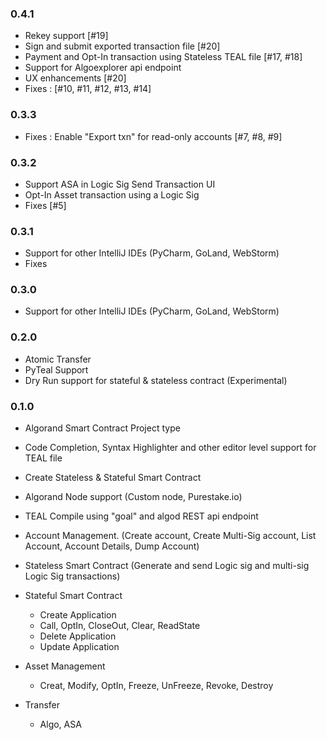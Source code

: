 ### 0.4.1
  - Rekey support [#19]
  - Sign and submit exported transaction file [#20]
  - Payment and Opt-In transaction using Stateless TEAL file [#17, #18]
  - Support for Algoexplorer api endpoint
  - UX enhancements [#20]  
  - Fixes : [#10, #11, #12, #13, #14]
### 0.3.3
  - Fixes : Enable "Export txn" for read-only accounts [#7, #8, #9]
### 0.3.2
  - Support ASA in Logic Sig Send Transaction UI
  - Opt-In Asset transaction using a Logic Sig 
  - Fixes [#5]
### 0.3.1
  - Support for other IntelliJ IDEs (PyCharm, GoLand, WebStorm)
  - Fixes
### 0.3.0
  - Support for other IntelliJ IDEs (PyCharm, GoLand, WebStorm)
### 0.2.0
  - Atomic Transfer
  - PyTeal Support
  - Dry Run support for stateful & stateless contract (Experimental)
  
### 0.1.0
  - Algorand Smart Contract Project type
  - Code Completion, Syntax Highlighter and other editor level support for TEAL file
  - Create Stateless & Stateful Smart Contract
  - Algorand Node support (Custom node, Purestake.io)
  - TEAL Compile using "goal" and algod REST api endpoint 
  - Account Management. (Create account, Create Multi-Sig account, List Account, Account Details, Dump Account)
  - Stateless Smart Contract (Generate and send Logic sig and multi-sig Logic Sig transactions)
  - Stateful Smart Contract 
      - Create Application
      - Call, OptIn, CloseOut, Clear, ReadState
      - Delete Application
      - Update Application
  - Asset Management
      - Creat, Modify, OptIn, Freeze, UnFreeze, Revoke, Destroy
      
  - Transfer 
      - Algo, ASA
